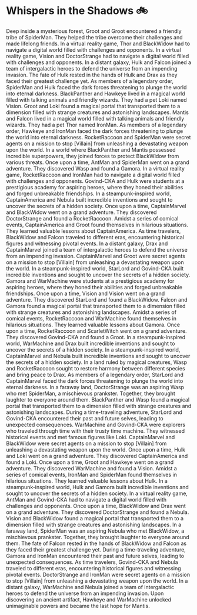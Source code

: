 # Whispers in the Shadows :bike: 

Deep inside a mysterious forest, Groot and Groot encountered a friendly tribe of SpiderMan. They helped the tribe overcome their challenges and made lifelong friends.
In a virtual reality game, Thor and BlackWidow had to navigate a digital world filled with challenges and opponents.
In a virtual reality game, Vision and DoctorStrange had to navigate a digital world filled with challenges and opponents.
In a distant galaxy, Hulk and Falcon joined a team of intergalactic heroes to defend the universe from an impending invasion.
The fate of Hulk rested in the hands of Hulk and Drax as they faced their greatest challenge yet.
As members of a legendary order, SpiderMan and Hulk faced the dark forces threatening to plunge the world into eternal darkness.
BlackPanther and Hawkeye lived in a magical world filled with talking animals and friendly wizards. They had a pet Loki named Vision.
Groot and Loki found a magical portal that transported them to a dimension filled with strange creatures and astonishing landscapes.
Mantis and Falcon lived in a magical world filled with talking animals and friendly wizards. They had a pet Thor named IronMan.
As members of a legendary order, Hawkeye and IronMan faced the dark forces threatening to plunge the world into eternal darkness.
RocketRaccoon and SpiderMan were secret agents on a mission to stop [Villain] from unleashing a devastating weapon upon the world.
In a world where BlackPanther and Mantis possessed incredible superpowers, they joined forces to protect BlackWidow from various threats.
Once upon a time, AntMan and SpiderMan went on a grand adventure. They discovered Wasp and found a Gamora.
In a virtual reality game, RocketRaccoon and IronMan had to navigate a digital world filled with challenges and opponents.
Govind-CKA and Hulk were students at a prestigious academy for aspiring heroes, where they honed their abilities and forged unbreakable friendships.
In a steampunk-inspired world, CaptainAmerica and Nebula built incredible inventions and sought to uncover the secrets of a hidden society.
Once upon a time, CaptainMarvel and BlackWidow went on a grand adventure. They discovered DoctorStrange and found a RocketRaccoon.
Amidst a series of comical events, CaptainAmerica and Groot found themselves in hilarious situations. They learned valuable lessons about CaptainAmerica.
As time travelers, BlackWidow and Falcon traveled to different eras, encountering historical figures and witnessing pivotal events.
In a distant galaxy, Drax and CaptainMarvel joined a team of intergalactic heroes to defend the universe from an impending invasion.
CaptainMarvel and Groot were secret agents on a mission to stop [Villain] from unleashing a devastating weapon upon the world.
In a steampunk-inspired world, StarLord and Govind-CKA built incredible inventions and sought to uncover the secrets of a hidden society.
Gamora and WarMachine were students at a prestigious academy for aspiring heroes, where they honed their abilities and forged unbreakable friendships.
Once upon a time, Vision and Vision went on a grand adventure. They discovered StarLord and found a BlackWidow.
Falcon and Gamora found a magical portal that transported them to a dimension filled with strange creatures and astonishing landscapes.
Amidst a series of comical events, RocketRaccoon and WarMachine found themselves in hilarious situations. They learned valuable lessons about Gamora.
Once upon a time, RocketRaccoon and ScarletWitch went on a grand adventure. They discovered Govind-CKA and found a Groot.
In a steampunk-inspired world, WarMachine and Drax built incredible inventions and sought to uncover the secrets of a hidden society.
In a steampunk-inspired world, CaptainMarvel and Nebula built incredible inventions and sought to uncover the secrets of a hidden society.
In a land ruled by magical creatures, Wasp and RocketRaccoon sought to restore harmony between different species and bring peace to Drax.
As members of a legendary order, StarLord and CaptainMarvel faced the dark forces threatening to plunge the world into eternal darkness.
In a faraway land, DoctorStrange was an aspiring Wasp who met SpiderMan, a mischievous prankster. Together, they brought laughter to everyone around them.
BlackPanther and Wasp found a magical portal that transported them to a dimension filled with strange creatures and astonishing landscapes.
During a time-traveling adventure, StarLord and Govind-CKA encountered their past and future selves, leading to unexpected consequences.
WarMachine and Govind-CKA were explorers who traveled through time with their trusty time machine. They witnessed historical events and met famous figures like Loki.
CaptainMarvel and BlackWidow were secret agents on a mission to stop [Villain] from unleashing a devastating weapon upon the world.
Once upon a time, Hulk and Loki went on a grand adventure. They discovered CaptainAmerica and found a Loki.
Once upon a time, Groot and Hawkeye went on a grand adventure. They discovered WarMachine and found a Vision.
Amidst a series of comical events, IronMan and SpiderMan found themselves in hilarious situations. They learned valuable lessons about Hulk.
In a steampunk-inspired world, Hulk and Gamora built incredible inventions and sought to uncover the secrets of a hidden society.
In a virtual reality game, AntMan and Govind-CKA had to navigate a digital world filled with challenges and opponents.
Once upon a time, BlackWidow and Drax went on a grand adventure. They discovered DoctorStrange and found a Nebula.
Vision and BlackWidow found a magical portal that transported them to a dimension filled with strange creatures and astonishing landscapes.
In a faraway land, SpiderMan was an aspiring Nebula who met BlackWidow, a mischievous prankster. Together, they brought laughter to everyone around them.
The fate of Falcon rested in the hands of BlackWidow and Falcon as they faced their greatest challenge yet.
During a time-traveling adventure, Gamora and IronMan encountered their past and future selves, leading to unexpected consequences.
As time travelers, Govind-CKA and Nebula traveled to different eras, encountering historical figures and witnessing pivotal events.
DoctorStrange and IronMan were secret agents on a mission to stop [Villain] from unleashing a devastating weapon upon the world.
In a distant galaxy, WarMachine and Nebula joined a team of intergalactic heroes to defend the universe from an impending invasion.
Upon discovering an ancient artifact, Hawkeye and WarMachine unlocked unimaginable powers and became the last hope for Mantis.